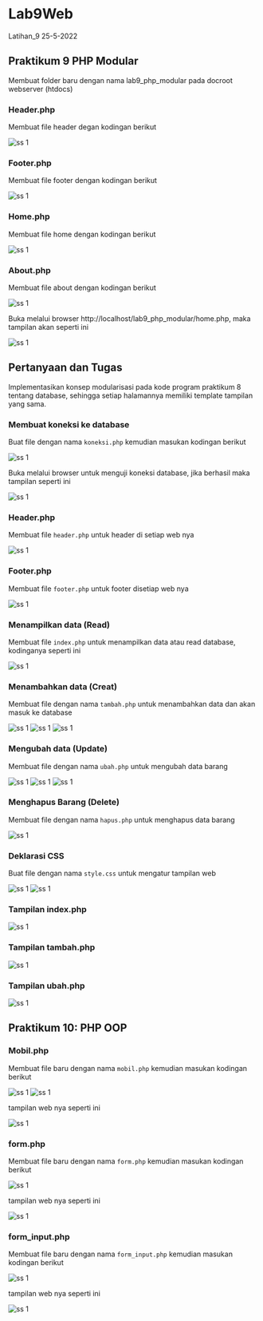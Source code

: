# Lab9Web
Latihan_9 25-5-2022

## Praktikum 9 PHP Modular
Membuat folder baru dengan nama lab9_php_modular pada docroot webserver (htdocs)
### Header.php
Membuat file header degan kodingan berikut

![ss 1](img/ss1-1.PNG)

### Footer.php
Membuat file footer dengan kodingan berikut

![ss 1](img/ss1-2.PNG)

### Home.php
Membuat file home dengan kodingan berikut

![ss 1](img/ss1-3.PNG)

### About.php
Membuat file about dengan kodingan berikut

![ss 1](img/ss1-4.PNG)

Buka melalui browser http://localhost/lab9_php_modular/home.php, maka tampilan akan seperti ini

![ss 1](img/ss1-5.PNG)

## Pertanyaan dan Tugas
Implementasikan konsep modularisasi pada kode program praktikum 8 tentang
database, sehingga setiap halamannya memiliki template tampilan yang sama.

### Membuat koneksi ke database
Buat file dengan nama `koneksi.php` kemudian masukan kodingan berikut

![ss 1](img/ss2-1.PNG)

Buka melalui browser untuk menguji koneksi database, jika berhasil maka tampilan seperti ini

![ss 1](img/ss2-2.PNG)

### Header.php
Membuat file `header.php` untuk header di setiap web nya

![ss 1](img/ss2-3.PNG)

### Footer.php
Membuat file `footer.php` untuk footer disetiap web nya

![ss 1](img/ss2-4.PNG)

### Menampilkan data (Read)
Membuat file `index.php` untuk menampilkan data atau read database, kodinganya seperti ini

![ss 1](img/ss2-5.PNG)

### Menambahkan data (Creat)
Membuat file dengan nama `tambah.php` untuk menambahkan data dan akan masuk ke database

![ss 1](img/ss2-6.PNG)
![ss 1](img/ss2-7.PNG)
![ss 1](img/ss2-8.PNG)

### Mengubah data (Update)
Membuat file dengan nama `ubah.php` untuk mengubah data barang

![ss 1](img/ss2-9.PNG)
![ss 1](img/ss2-10.PNG)
![ss 1](img/ss2-11.PNG)

### Menghapus Barang (Delete)
Membuat file dengan nama `hapus.php` untuk menghapus data barang

![ss 1](img/ss2-12.PNG)

### Deklarasi CSS
Buat file dengan nama `style.css` untuk mengatur tampilan web

![ss 1](img/ss2-13.PNG)
![ss 1](img/ss2-14.PNG)

### Tampilan index.php

![ss 1](img/ss2-15.PNG)

### Tampilan tambah.php

![ss 1](img/ss2-16.PNG)

### Tampilan ubah.php

![ss 1](img/ss2-17.PNG)

## Praktikum 10: PHP OOP

### Mobil.php
Membuat file baru dengan nama `mobil.php` kemudian masukan kodingan berikut

![ss 1](img/ss3-1.PNG)
![ss 1](img/ss3-2.PNG)

tampilan web nya seperti ini

![ss 1](img/ss3-3.PNG)

### form.php
Membuat file baru dengan nama `form.php` kemudian masukan kodingan berikut

![ss 1](img/ss4-1.PNG)

tampilan web nya seperti ini

![ss 1](img/ss4-2.PNG)

### form_input.php
Membuat file baru dengan nama `form_input.php` kemudian masukan kodingan berikut

![ss 1](img/ss5-1.PNG)

tampilan web nya seperti ini

![ss 1](img/ss5-2.PNG)